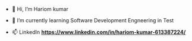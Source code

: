 - 👋 Hi, I’m Hariom kumar
- 🌱 I’m currently learning Software Development Engneering in Test

- 📫 LinkedIn **https://www.linkedin.com/in/hariom-kumar-613387224/**
  

<!---
Hariom-Kumar7/Hariom-Kumar7 is a ✨ special ✨ repository because its `README.md` (this file) appears on your GitHub profile.
You can click the Preview link to take a look at your changes.
--->
